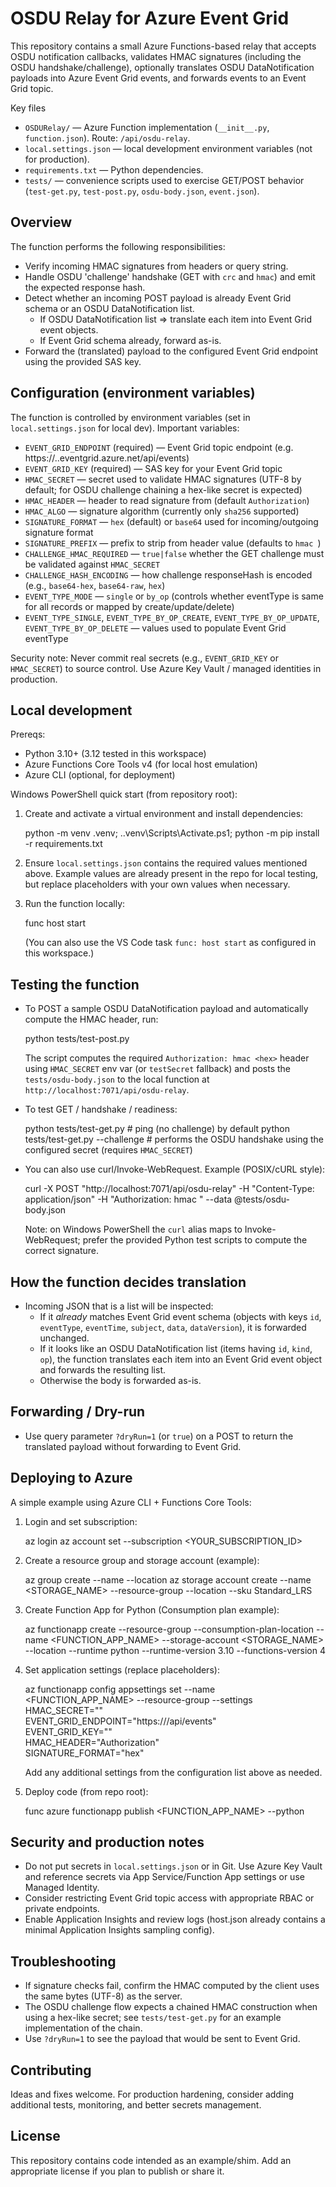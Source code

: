 # OSDU Relay for Azure Event Grid

This repository contains a small Azure Functions-based relay that accepts OSDU notification callbacks, validates HMAC signatures (including the OSDU handshake/challenge), optionally translates OSDU DataNotification payloads into Azure Event Grid events, and forwards events to an Event Grid topic.

Key files
- `OSDURelay/` — Azure Function implementation (`__init__.py`, `function.json`). Route: `/api/osdu-relay`.
- `local.settings.json` — local development environment variables (not for production).
- `requirements.txt` — Python dependencies.
- `tests/` — convenience scripts used to exercise GET/POST behavior (`test-get.py`, `test-post.py`, `osdu-body.json`, `event.json`).

Overview
--------
The function performs the following responsibilities:
- Verify incoming HMAC signatures from headers or query string.
- Handle OSDU 'challenge' handshake (GET with `crc` and `hmac`) and emit the expected response hash.
- Detect whether an incoming POST payload is already Event Grid schema or an OSDU DataNotification list.
  - If OSDU DataNotification list => translate each item into Event Grid event objects.
  - If Event Grid schema already, forward as-is.
- Forward the (translated) payload to the configured Event Grid endpoint using the provided SAS key.

Configuration (environment variables)
-------------------------------------
The function is controlled by environment variables (set in `local.settings.json` for local dev). Important variables:

- `EVENT_GRID_ENDPOINT` (required) — Event Grid topic endpoint (e.g. https://<my-topic>.<region>.eventgrid.azure.net/api/events)
- `EVENT_GRID_KEY` (required) — SAS key for your Event Grid topic
- `HMAC_SECRET` — secret used to validate HMAC signatures (UTF-8 by default; for OSDU challenge chaining a hex-like secret is expected)
- `HMAC_HEADER` — header to read signature from (default `Authorization`)
- `HMAC_ALGO` — signature algorithm (currently only `sha256` supported)
- `SIGNATURE_FORMAT` — `hex` (default) or `base64` used for incoming/outgoing signature format
- `SIGNATURE_PREFIX` — prefix to strip from header value (defaults to `hmac `)
- `CHALLENGE_HMAC_REQUIRED` — `true|false` whether the GET challenge must be validated against `HMAC_SECRET`
- `CHALLENGE_HASH_ENCODING` — how challenge responseHash is encoded (e.g., `base64-hex`, `base64-raw`, `hex`)
- `EVENT_TYPE_MODE` — `single` or `by_op` (controls whether eventType is same for all records or mapped by create/update/delete)
- `EVENT_TYPE_SINGLE`, `EVENT_TYPE_BY_OP_CREATE`, `EVENT_TYPE_BY_OP_UPDATE`, `EVENT_TYPE_BY_OP_DELETE` — values used to populate Event Grid eventType

Security note: Never commit real secrets (e.g., `EVENT_GRID_KEY` or `HMAC_SECRET`) to source control. Use Azure Key Vault / managed identities in production.

Local development
-----------------
Prereqs:
- Python 3.10+ (3.12 tested in this workspace)
- Azure Functions Core Tools v4 (for local host emulation)
- Azure CLI (optional, for deployment)

Windows PowerShell quick start (from repository root):

1) Create and activate a virtual environment and install dependencies:

   python -m venv .venv; .\.venv\Scripts\Activate.ps1; python -m pip install -r requirements.txt

2) Ensure `local.settings.json` contains the required values mentioned above. Example values are already present in the repo for local testing, but replace placeholders with your own values when necessary.

3) Run the function locally:

   func host start

   (You can also use the VS Code task `func: host start` as configured in this workspace.)

Testing the function
--------------------
- To POST a sample OSDU DataNotification payload and automatically compute the HMAC header, run:

  python tests/test-post.py

  The script computes the required `Authorization: hmac <hex>` header using `HMAC_SECRET` env var (or `testSecret` fallback) and posts the `tests/osdu-body.json` to the local function at `http://localhost:7071/api/osdu-relay`.

- To test GET / handshake / readiness:

  python tests/test-get.py             # ping (no challenge) by default
  python tests/test-get.py --challenge # performs the OSDU handshake using the configured secret (requires `HMAC_SECRET`)

- You can also use curl/Invoke-WebRequest. Example (POSIX/cURL style):

  curl -X POST "http://localhost:7071/api/osdu-relay" -H "Content-Type: application/json" -H "Authorization: hmac <signature>" --data @tests/osdu-body.json

  Note: on Windows PowerShell the `curl` alias maps to Invoke-WebRequest; prefer the provided Python test scripts to compute the correct signature.

How the function decides translation
-----------------------------------
- Incoming JSON that is a list will be inspected:
  - If it *already* matches Event Grid event schema (objects with keys `id`, `eventType`, `eventTime`, `subject`, `data`, `dataVersion`), it is forwarded unchanged.
  - If it looks like an OSDU DataNotification list (items having `id`, `kind`, `op`), the function translates each item into an Event Grid event object and forwards the resulting list.
  - Otherwise the body is forwarded as-is.

Forwarding / Dry-run
--------------------
- Use query parameter `?dryRun=1` (or `true`) on a POST to return the translated payload without forwarding to Event Grid.

Deploying to Azure
------------------
A simple example using Azure CLI + Functions Core Tools:

1) Login and set subscription:

   az login
   az account set --subscription <YOUR_SUBSCRIPTION_ID>

2) Create a resource group and storage account (example):

   az group create --name <RG> --location <LOCATION>
   az storage account create --name <STORAGE_NAME> --resource-group <RG> --location <LOCATION> --sku Standard_LRS

3) Create Function App for Python (Consumption plan example):

   az functionapp create --resource-group <RG> --consumption-plan-location <LOCATION> --name <FUNCTION_APP_NAME> --storage-account <STORAGE_NAME> --location <LOCATION> --runtime python --runtime-version 3.10 --functions-version 4

4) Set application settings (replace placeholders):

   az functionapp config appsettings set --name <FUNCTION_APP_NAME> --resource-group <RG> --settings \
       HMAC_SECRET="<your-secret>" \
       EVENT_GRID_ENDPOINT="https://<your-eventgrid-host>/api/events" \
       EVENT_GRID_KEY="<your-event-grid-key>" \
       HMAC_HEADER="Authorization" \
       SIGNATURE_FORMAT="hex"

   Add any additional settings from the configuration list above as needed.

5) Deploy code (from repo root):

   func azure functionapp publish <FUNCTION_APP_NAME> --python

Security and production notes
-----------------------------
- Do not put secrets in `local.settings.json` or in Git. Use Azure Key Vault and reference secrets via App Service/Function App settings or use Managed Identity.
- Consider restricting Event Grid topic access with appropriate RBAC or private endpoints.
- Enable Application Insights and review logs (host.json already contains a minimal Application Insights sampling config).

Troubleshooting
---------------
- If signature checks fail, confirm the HMAC computed by the client uses the same bytes (UTF-8) as the server.
- The OSDU challenge flow expects a chained HMAC construction when using a hex-like secret; see `tests/test-get.py` for an example implementation of the chain.
- Use `?dryRun=1` to see the payload that would be sent to Event Grid.

Contributing
------------
Ideas and fixes welcome. For production hardening, consider adding additional tests, monitoring, and better secrets management.

License
-------
This repository contains code intended as an example/shim. Add an appropriate license if you plan to publish or share it.
